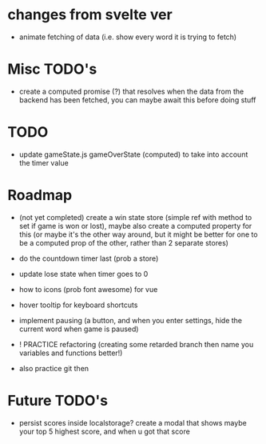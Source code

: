 # changes from svelte ver

-   animate fetching of data (i.e. show every word it is trying to fetch)

# Misc TODO's

-   create a computed promise (?) that resolves when the data from the backend has been fetched, you can maybe await this before doing stuff

# TODO

-   update gameState.js gameOverState (computed) to take into account the timer value

# Roadmap

-   (not yet completed) create a win state store (simple ref with method to set if game is won or lost), maybe also create a computed property for this (or maybe it's the other way around, but it might be better for one to be a computed prop of the other, rather than 2 separate stores)

-   do the countdown timer last (prob a store)
-   update lose state when timer goes to 0

-   how to icons (prob font awesome) for vue
-   hover tooltip for keyboard shortcuts
-   implement pausing (a button, and when you enter settings, hide the current word when game is paused)

-   ! PRACTICE refactoring (creating some retarded branch then name you variables and functions better!)
-   also practice git then

# Future TODO's

-   persist scores inside localstorage? create a modal that shows maybe your top 5 highest score, and when u got that score
